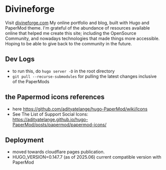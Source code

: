# Divineforge
Visit [divineforge.com](https://divineforge.com) My online portfolio and blog, built with Hugo and PaperMod theme.
I'm grateful of the abundance of resources available online that helped me create this site;
including the OpenSource Community, and nowadays technologies that made things more accessible.
Hoping to be able to give back to the community in the future.

## Dev Logs
- to run this, do `hugo server -D` in the root directory
- `git pull --recurse-submodules` for pulling the latest changes inclusive of the PaperMods

## the Papermod icons references
- here <https://github.com/adityatelange/hugo-PaperMod/wiki/Icons>
- See The List of Support Social Icons: <https://adityatelange.github.io/hugo-PaperMod/posts/papermod/papermod-icons/>

## Deployment
- moved towards cloudflare pages publication.
- HUGO_VERSION=0.147.7 (as of 2025.06) current compatible version with PaperMod
